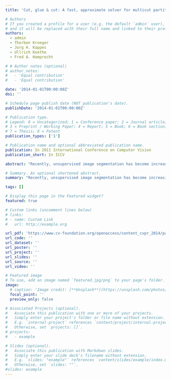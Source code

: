```yaml
---
title: 'Cut, glue & cut: A fast, approximate solver for multicut partitioning'

# Authors
# If you created a profile for a user (e.g. the default `admin` user), write the username (folder name) here
# and it will be replaced with their full name and linked to their profile.
authors:
  - admin
  - Thorben Kroeger
  - Jorg H. Kappes
  - Ullrich Koethe
  - Fred A. Hamprecht

# # Author notes (optional)
# author_notes:
#   - 'Equal contribution'
#   - 'Equal contribution'

date: '2014-01-01T00:00:00Z'
doi: ''

# Schedule page publish date (NOT publication's date).
publishDate: '2014-01-01T00:00:00Z'

# Publication type.
# Legend: 0 = Uncategorized; 1 = Conference paper; 2 = Journal article;
# 3 = Preprint / Working Paper; 4 = Report; 5 = Book; 6 = Book section;
# 7 = Thesis; 8 = Patent
publication_types: ['1']

# Publication name and optional abbreviated publication name.
publication: In 2011 International Conference on Computer Vision
publication_short: In ICCV

abstract: "Recently, unsupervised image segmentation has become increasingly popular. Starting from a superpixel segmentation, an edge-weighted region adjacency graph is constructed. Amongst all segmentations of the graph, the one which best conforms to the given image evidence, as measured by the sum of cut edge weights, is chosen. Since this problem is NP-hard, we propose a new approximate solver based on the move-making paradigm: first, the graph is recursively partitioned into small regions (cut phase). Then, for any two adjacent regions, we consider alternative cuts of these two regions defining possible moves (glue & cut phase). For planar problems, the optimal move can be found, whereas for non-planar problems, efficient approximations exist. We evaluate our algorithm on published and new benchmark datasets, which we make available here. The proposed algorithm finds segmentations that, as measured by a loss function, are as close to the ground-truth as the global optimum found by exact solvers. It does so significantly faster then existing approximate methods, which is important for large-scale problems."

# Summary. An optional shortened abstract.
summary: "Recently, unsupervised image segmentation has become increasingly popular. Starting from a superpixel segmentation, an edge-weighted region adjacency graph is constructed. Amongst all segmentations of the graph, the one which best conforms to the given image evidence, as measured by the sum of cut edge weights, is chosen. Since this problem is NP-hard, we propose a new approximate solver based on the move-making paradigm: first, the graph is recursively partitioned into small regions (cut phase). Then, for any two adjacent regions, we consider alternative cuts of these two regions defining possible moves (glue & cut phase). For planar problems, the optimal move can be found, whereas for non-planar problems, efficient approximations exist. We evaluate our algorithm on published and new benchmark datasets, which we make available here. The proposed algorithm finds segmentations that, as measured by a loss function, are as close to the ground-truth as the global optimum found by exact solvers. It does so significantly faster then existing approximate methods, which is important for large-scale problems."

tags: []

# Display this page in the Featured widget?
featured: true

# Custom links (uncomment lines below)
# links:
# - name: Custom Link
#   url: http://example.org

url_pdf: 'https://www.cv-foundation.org/openaccess/content_cvpr_2014/papers/Beier_Cut_Glue__2014_CVPR_paper.pdf'
url_code: ''
url_dataset: ''
url_poster: ''
url_project: ''
url_slides: ''
url_source: ''
url_video: ''

# Featured image
# To use, add an image named `featured.jpg/png` to your page's folder.
image:
  # caption: 'Image credit: [**Unsplash**](https://unsplash.com/photos/pLCdAaMFLTE)'
  focal_point: ''
  preview_only: false

# Associated Projects (optional).
#   Associate this publication with one or more of your projects.
#   Simply enter your project's folder or file name without extension.
#   E.g. `internal-project` references `content/project/internal-project/index.md`.
#   Otherwise, set `projects: []`.
# projects:
#   - example

# Slides (optional).
#   Associate this publication with Markdown slides.
#   Simply enter your slide deck's filename without extension.
#   E.g. `slides: "example"` references `content/slides/example/index.md`.
#   Otherwise, set `slides: ""`.
#slides: example
---
```


<!-- {{% callout note %}}
Click the _Cite_ button above to demo the feature to enable visitors to import publication metadata into their reference management software.
{{% /callout %}}

{{% callout note %}}
Create your slides in Markdown - click the _Slides_ button to check out the example.
{{% /callout %}}

Supplementary notes can be added here, including [code, math, and images](https://wowchemy.com/docs/writing-markdown-latex/).
 -->